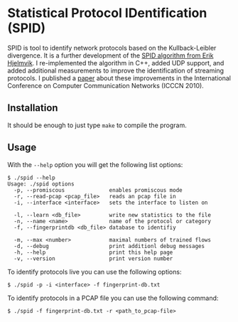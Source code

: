 # Statistical Protocol IDentification (SPID)

SPID is tool to identify network protocols based on the Kullback-Leibler divergence. It is a further development of the [SPID algorithm from Erik Hjelmvik](https://www.iis.se/docs/The_SPID_Algorithm_-_Statistical_Protocol_IDentification.pdf). I re-implemented the algorithm in C++, added UDP support, and added additional measurements to improve the identification of streaming protocols. I published a [paper](https://florian.adamsky.it/research/publications/2010/ICCCN2010.pdf) about these improvements in the International Conference on Computer Communication Networks (ICCCN 2010).

## Installation

It should be enough to just type `make` to compile the program.

## Usage

With the `--help` option you will get the following list options:

```
$ ./spid --help
Usage: ./spid options
  -p, --promiscous              enables promiscous mode
  -r, --read-pcap <pcap_file>   reads an pcap file in
  -i, --interface <interface>   sets the interface to listen on

  -l, --learn <db_file>         write new statistics to the file
  -n, --name <name>             name of the protocol or category
  -f, --fingerprintdb <db_file> database to identifiy

  -m, --max <number>            maximal numbers of trained flows
  -d, --debug                   print additionl debug messages
  -h, --help                    print this help page
  -v, --version                 print version number
```

To identify protocols live you can use the following options:

```
$ ./spid -p -i <interface> -f fingerprint-db.txt
```

To identify protocols in a PCAP file you can use the following command:

```
$ ./spid -f fingerprint-db.txt -r <path_to_pcap-file>
```
